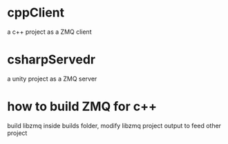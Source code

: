 # cppClient
a c++ project as a ZMQ client

# csharpServedr
a unity project as a ZMQ server

# how to build ZMQ for c++
build libzmq inside builds folder, modify libzmq project output to feed other project